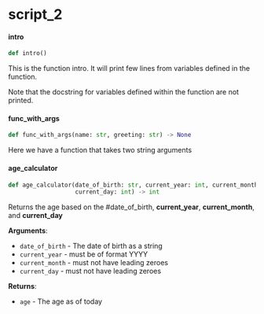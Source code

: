 <a id="script_2"></a>

# script\_2

<a id="script_2.intro"></a>

#### intro

```python
def intro()
```

This is the function intro.
It will print few lines from variables defined in the function.

Note that the docstring for variables defined within the function are not printed.

<a id="script_2.func_with_args"></a>

#### func\_with\_args

```python
def func_with_args(name: str, greeting: str) -> None
```

Here we have a function that takes two string arguments

<a id="script_2.age_calculator"></a>

#### age\_calculator

```python
def age_calculator(date_of_birth: str, current_year: int, current_month: int,
                   current_day: int) -> int
```

Returns the age based on the #date_of_birth, **current_year**, **current_month**, and **current_day**

**Arguments**:

- `date_of_birth` - The date of birth as a string
- `current_year` - must be of format YYYY
- `current_month` - must not have leading zeroes
- `current_day` - must not have leading zeroes
  

**Returns**:

- `age` - The age as of today

